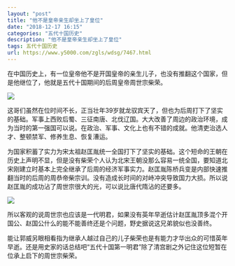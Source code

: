 ```yaml
---
layout: "post"
title: "他不是皇帝亲生却坐上了皇位"
date: "2018-12-17 16:15"
categories: "五代十国历史"
description: "他不是皇帝亲生却坐上了皇位"
tags: 五代十国历史
url: https://www.y5000.com/zgls/wdsg/7467.html
---
```






在中国历史上，有一位皇帝他不是开国皇帝的亲生儿子，也没有推翻这个国家，但是他继位了，他就是五代十国期间的后周皇帝周世宗柴荣。

![](https://img.y5000.com/uploads/allimg/161216/132553B60-0.jpg)

这哥们虽然在位时间不长，正当壮年39岁就龙驭宾天了，但也为后周打下了坚实的基础。军事上西败后蜀、三征南唐、北伐辽国。大大改善了周边的政治环境，成为当时的第一强国可以说。在政治、军事、文化上也有不错的成就。他清吏治选人才、整顿禁军、修养生息、恢复漕运。

为国家积蓄了实力为宋太祖赵匡胤统一全国打下了坚实的基础。这个短命的王朝在历史上声明不显，但是没有柴荣个人认为北宋王朝没那么容易一统全国，要知道北宋刚建立时基本上完全继承了后周的经济军事实力。赵匡胤陈桥兵变是内部快速推翻当时的后周的周恭帝柴宗训。没有造成长时间的对峙冲突导致国力大损。所以说赵匡胤的成功沾了周世宗很大的光，可以说比唐代隋沾的还要多。

![](https://img.y5000.com/uploads/allimg/161216/13255310S-1.jpg)

所以客观的说周世宗也应该是一代明君，如果没有英年早逝估计赵匡胤顶多混个开国公、赵国公什么的能不能善终还是个问题，野史据说这兄弟貌似也没善终。

能让郭威另眼相看指为继承人越过自己的儿子柴荣也是有能力才华出众的可惜英年早逝。还是用史家的话总结吧“五代十国第一明君”除了清宫剧之外记住这位短暂在位承上启下的周世宗柴荣。
